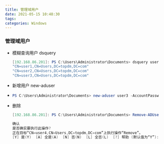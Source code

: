 ```yaml
---
title: 管理域用户
date: 2021-05-15 10:48:30
tags: 
categories: Windows
---
```



### 管理域用户

- 模糊查询用户 dsquery

  ```powershell
  [192.168.86.201]: PS C:\Users\Administrator\Documents> dsquery user -name user*
  "CN=user1,CN=Users,DC=topdm,DC=com"
  "CN=user2,CN=Users,DC=topdm,DC=com"
  "CN=user3,CN=Users,DC=topdm,DC=com"
  ```

- 新增用户 new-aduser

- ```powershell
  PS C:\Users\Administrator\Documents> new-aduser user3 -AccountPassword (ConvertTo-SecureString “gzl@10010312” -AsPlainText -Force)
  ```

- 删除

  ```powershell
  [192.168.86.201]: PS C:\Users\Administrator\Documents> Remove-ADUser user4
  
  确认
  是否确实要执行此操作?
  正在目标“CN=user4,CN=Users,DC=topdm,DC=com”上执行操作“Remove”。
  [Y] 是(Y)  [A] 全是(A)  [N] 否(N)  [L] 全否(L)  [?] 帮助 (默认值为“Y”): y
  ```

  

